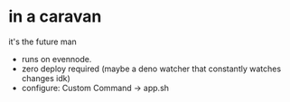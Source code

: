 # in a caravan

it's the future man

- runs on evennode.
- zero deploy required (maybe a deno watcher that constantly watches changes idk)
- configure: Custom Command -> app.sh